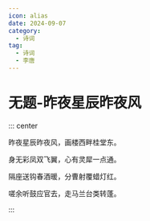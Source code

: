 ```yaml
---
icon: alias
date: 2024-09-07
category:
  - 诗词
tag:
  - 诗词
  - 李唐
---
```


# 无题-昨夜星辰昨夜风

<!-- more -->

::: center

昨夜星辰昨夜风，画楼西畔桂堂东。

身无彩凤双飞翼，心有灵犀一点通。

隔座送钩春酒暖，分曹射覆蜡灯红。

嗟余听鼓应官去，走马兰台类转蓬。

:::